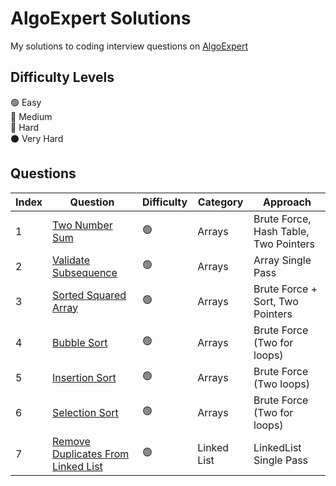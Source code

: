 # AlgoExpert Solutions

My solutions to coding interview questions on [AlgoExpert](https://www.algoexpert.io)

## Difficulty Levels

🟢 Easy  
🔵 Medium  
🔴 Hard  
⚫️ Very Hard

## Questions

| Index | Question                                                                         | Difficulty | Category    | Approach                              |
| ----- | -------------------------------------------------------------------------------- | ---------- | ----------- | ------------------------------------- |
| 1     | [Two Number Sum](/Easy/two-number-sum.md)                                        | 🟢         | Arrays      | Brute Force, Hash Table, Two Pointers |
| 2     | [Validate Subsequence](/Easy/validate-subsequence.md)                            | 🟢         | Arrays      | Array Single Pass                     |
| 3     | [Sorted Squared Array](/Easy/sorted-squared-array.md)                            | 🟢         | Arrays      | Brute Force + Sort, Two Pointers      |
| 4     | [Bubble Sort](/Easy/bubble-sort.md)                                              | 🟢         | Arrays      | Brute Force (Two for loops)           |
| 5     | [Insertion Sort](/Easy/insertion-sort.md)                                        | 🟢         | Arrays      | Brute Force (Two loops)               |
| 6     | [Selection Sort](/Easy/selection-sort.md)                                        | 🟢         | Arrays      | Brute Force (Two for loops)           |
| 7     | [Remove Duplicates From Linked List](/Easy/remove-duplicates-from-linkedlist.md) | 🟢         | Linked List | LinkedList Single Pass                |

